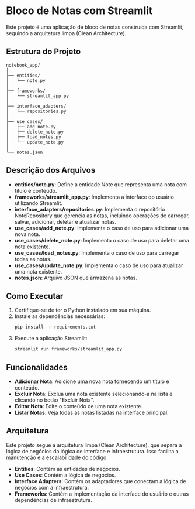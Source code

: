 # Bloco de Notas com Streamlit

Este projeto é uma aplicação de bloco de notas construída com Streamlit, seguindo a arquitetura limpa (Clean Architecture).

## Estrutura do Projeto

```plaintext
notebook_app/
│
├── entities/
│   └── note.py
│
├── frameworks/
│   └── streamlit_app.py
│
├── interface_adapters/
│   └── repositories.py
│
├── use_cases/
│   ├── add_note.py
│   ├── delete_note.py
│   ├── load_notes.py
│   └── update_note.py
│
└── notes.json
```

## Descrição dos Arquivos

- **entities/note.py**: Define a entidade Note que representa uma nota com título e conteúdo.
- **frameworks/streamlit_app.py**: Implementa a interface do usuário utilizando Streamlit.
- **interface_adapters/repositories.py**: Implementa o repositório NoteRepository que gerencia as notas, incluindo operações de carregar, salvar, adicionar, deletar e atualizar notas.
- **use_cases/add_note.py**: Implementa o caso de uso para adicionar uma nova nota.
- **use_cases/delete_note.py**: Implementa o caso de uso para deletar uma nota existente.
- **use_cases/load_notes.py**: Implementa o caso de uso para carregar todas as notas.
- **use_cases/update_note.py**: Implementa o caso de uso para atualizar uma nota existente.
- **notes.json**: Arquivo JSON que armazena as notas.

## Como Executar

1. Certifique-se de ter o Python instalado em sua máquina.
2. Instale as dependências necessárias:
    ```sh
    pip install -r requirements.txt
    ```
3. Execute a aplicação Streamlit:
    ```sh
    streamlit run frameworks/streamlit_app.py
    ```

## Funcionalidades

- **Adicionar Nota**: Adicione uma nova nota fornecendo um título e conteúdo.
- **Excluir Nota**: Exclua uma nota existente selecionando-a na lista e clicando no botão "Excluir Nota".
- **Editar Nota**: Edite o conteúdo de uma nota existente.
- **Listar Notas**: Veja todas as notas listadas na interface principal.

## Arquitetura

Este projeto segue a arquitetura limpa (Clean Architecture), que separa a lógica de negócios da lógica de interface e infraestrutura. Isso facilita a manutenção e a escalabilidade do código.

- **Entities**: Contém as entidades de negócios.
- **Use Cases**: Contém a lógica de negócios.
- **Interface Adapters**: Contém os adaptadores que conectam a lógica de negócios com a infraestrutura.
- **Frameworks**: Contém a implementação da interface do usuário e outras dependências de infraestrutura.


